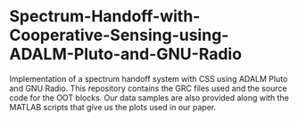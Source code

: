 # Spectrum-Handoff-with-Cooperative-Sensing-using-ADALM-Pluto-and-GNU-Radio
Implementation of a spectrum handoff system with CSS using ADALM Pluto and GNU Radio.
This repository contains the GRC files used and the source code for the OOT blocks. Our data samples are also provided along with the MATLAB scripts that give us the plots used in our paper.
